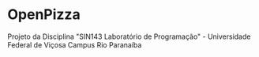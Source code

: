 OpenPizza
=========

Projeto da Disciplina "SIN143 Laboratório de Programação" - Universidade Federal de Viçosa Campus Rio Paranaíba
